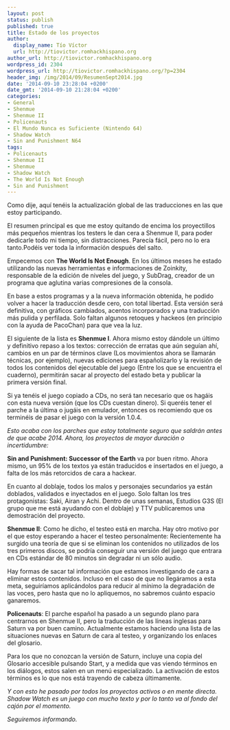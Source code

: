 ```yaml
---
layout: post
status: publish
published: true
title: Estado de los proyectos
author:
  display_name: Tío Víctor
  url: http://tiovictor.romhackhispano.org
author_url: http://tiovictor.romhackhispano.org
wordpress_id: 2304
wordpress_url: http://tiovictor.romhackhispano.org/?p=2304
header_img: /img/2014/09/ResumenSept2014.jpg
date: '2014-09-10 23:28:04 +0200'
date_gmt: '2014-09-10 21:28:04 +0200'
categories:
- General
- Shenmue
- Shenmue II
- Policenauts
- El Mundo Nunca es Suficiente (Nintendo 64)
- Shadow Watch
- Sin and Punishment N64
tags:
- Policenauts
- Shenmue II
- Shenmue
- Shadow Watch
- The World Is Not Enough
- Sin and Punishment
---
```

Como dije, aquí tenéis la actualización global de las traducciones en las que estoy 
participando.

El resumen principal es que me estoy quitando de encima los proyectillos más pequeños 
mientras los testers le dan cera a Shenmue II, para poder dedicarle todo mi tiempo, sin 
distracciones. Parecía fácil, pero no lo era tanto.Podéis ver toda la información después 
del salto.

<!--more-->

Empecemos con **The World Is Not Enough**. En los últimos meses he estado utilizando las 
nuevas herramientas e informaciones de Zoinkity, responsable de la edición de niveles del 
juego, y SubDrag, creador de un programa que aglutina varias compresiones de la consola.

En base a estos programas y a la nueva información obtenida, he podido volver a hacer la 
traducción desde cero, con total libertad. Esta versión será definitiva, con gráficos 
cambiados, acentos incorporados y una traducción más pulida y perfilada. Solo faltan 
algunos retoques y hackeos (en principio con la ayuda de PacoChan) para que vea la luz.

El siguiente de la lista es **Shenmue I**. Ahora mismo estoy dándole un último y definitivo 
repaso a los textos: corrección de erratas que aún seguían ahí, cambios en un par de términos 
clave (Los movimientos ahora se llamarán técnicas, por ejemplo), nuevas ediciones para 
españolizarlo y la revisión de todos los contenidos del ejecutable del juego (Entre los que se 
encuentra el cuaderno), permitirán sacar al proyecto del estado beta y publicar la primera 
versión final.

Si ya tenéis el juego copiado a CDs, no será tan necesario que os hagáis con esta nueva versión 
(que los CDs cuestan dinero). Si queréis tener el parche a la última o jugáis en emulador, 
entonces os recomiendo que os terminéis de pasar el juego con la versión 1.0.4.

_Esto acaba con los parches que estoy totalmente seguro que saldrán antes de que acabe 2014. 
Ahora, los proyectos de mayor duración o incertidumbre:_

**Sin and Punishment: Successor of the Earth** va por buen ritmo. Ahora mismo, un 95% de los 
textos ya están traducidos e insertados en el juego, a falta de los más retorcidos de cara a 
hackear.

En cuanto al doblaje, todos los malos y personajes secundarios ya están doblados, validados e 
inyectados en el juego. Solo faltan los tres protagonistas: Saki, Airan y Achi. Dentro de unas 
semanas, Estudios G3S (El grupo que me está ayudando con el doblaje) y TTV publicaremos una 
demostración del proyecto.

**Shenmue II**: Como he dicho, el testeo está en marcha. Hay otro motivo por el que estoy esperando 
a hacer el testeo personalmente: Recientemente ha surgido una teoría de que si se eliminan los 
contenidos no utilizados de los tres primeros discos, se podría conseguir una versión del juego que 
entrara en CDs estándar de 80 minutos sin degradar ni un sólo audio.

Hay formas de sacar tal información que estamos investigando de cara a eliminar estos contenidos. 
Incluso en el caso de que no llegáramos a esta meta, seguiríamos aplicándolos para reducir al mínimo 
la degradación de las voces, pero hasta que no lo apliquemos, no sabremos cuánto espacio ganaremos.

**Policenauts**: El parche español ha pasado a un segundo plano para centrarnos en Shenmue II, pero 
la traducción de las líneas inglesas para Saturn va por buen camino. Actualmente estamos haciendo una 
lista de las situaciones nuevas en Saturn de cara al testeo, y organizando los enlaces del glosario.

Para los que no conozcan la versión de Saturn, incluye una copia del Glosario accesible pulsando 
Start, y a medida que vas viendo términos en los diálogos, estos salen en un menú especializado. La 
activación de estos términos es lo que nos está trayendo de cabeza últimamente.

_Y con esto he pasado por todos los proyectos activos o en mente directa. Shadow Watch es un juego 
con mucho texto y por lo tanto va al fondo del cajón por el momento._

_Seguiremos informando._
